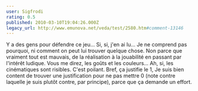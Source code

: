 ```yaml
---
user: Sigfrodi
rating: 0.5
published: 2010-03-10T19:04:26.000Z
legacy_url: http://www.emunova.net/veda/test/2580.htm#comment-13146
---
```

Y a des gens pour défendre ce jeu... Si, si, j'en ai lu... Je ne comprend pas pourquoi, ni comment on peut lui trouver quelque chose. Non parce que vraiment tout est mauvais, de la réalisation à la jouabilité en passant par l'intérêt ludique. Vous me direz, les goûts et les couleurs... Ah, si, les cinématiques sont risibles. C'est poilant. Bref, ça justifie le 1, Je suis bien content de trouver une justification pour ne pas mettre 0 (note contre laquelle je suis plutôt contre, par principe), parce que ça demande un effort.